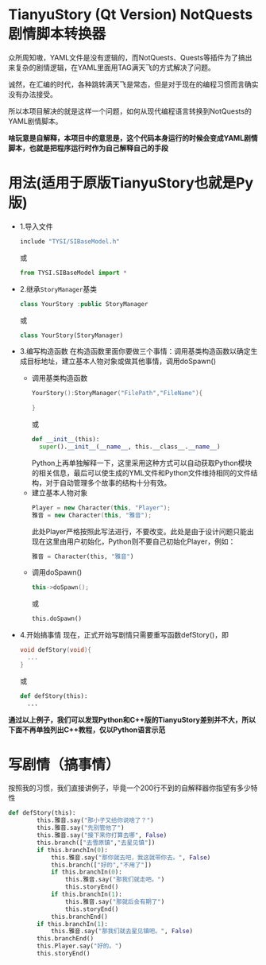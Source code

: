 # TianyuStory (Qt Version) NotQuests剧情脚本转换器

众所周知嗷，YAML文件是没有逻辑的，而NotQuests、Quests等插件为了搞出来复杂的剧情逻辑，在YAML里面用TAG满天飞的方式解决了问题。

诚然，在汇编的时代，各种跳转满天飞是常态，但是对于现在的编程习惯而言确实没有办法接受。

所以本项目解决的就是这样一个问题，如何从现代编程语言转换到NotQuests的YAML剧情脚本。

**啥玩意是自解释，本项目中的意思是，这个代码本身运行的时候会变成YAML剧情脚本，也就是把程序运行时作为自己解释自己的手段**

# 用法(适用于原版TianyuStory也就是Py版)

* 1.导入文件
  ```C++
  include "TYSI/SIBaseModel.h"
  ``` 
  或 
  ```Python
  from TYSI.SIBaseModel import *
  ```
  
* 2.继承`StoryManager`基类
  ```C++
  class YourStory :public StoryManager
  ```
  或
  ```Python
  class YourStory(StoryManager)
  ```
 
* 3.编写构造函数
  在构造函数里面你要做三个事情：调用基类构造函数以确定生成目标地址，建立基本人物对象或做其他事情，调用doSpawn()
  * 调用基类构造函数
    ```C++
    YourStory():StoryManager("FilePath","FileName"){
      
    }
    ```
    或
    ```Python
    def __init__(this):
      super().__init__(__name__, this.__class__.__name__)
    ```
    Python上再单独解释一下，这里采用这种方式可以自动获取Python模块的相关信息，最后可以使生成的YML文件和Python文件维持相同的文件结构，对于自动管理多个故事的结构十分有效。
  * 建立基本人物对象
    ```C++
    Player = new Character(this, "Player");
    雅音 = new Character(this, "雅音");
    ```
    此处Player严格按照此写法进行，不要改变。此处是由于设计问题只能出现在这里由用户初始化，Python则不要自己初始化Player，例如：
    ```Python
    雅音 = Character(this, "雅音")
    ```
  * 调用doSpawn()
    ```C++
    this->doSpawn();
    ```
    或
    ```Python
    this.doSpawn()
    ```
* 4.开始搞事情
    现在，正式开始写剧情只需要重写函数defStory()，即
    ```C++
    void defStory(void){
      ...
    }
    ```
    或
    ```Python
    def defStory(this):
      ...
    ```

**通过以上例子，我们可以发现Python和C++版的TianyuStory差别并不大，所以下面不再单独列出C++教程，仅以Python语言示范**

# 写剧情（搞事情）

按照我的习惯，我们直接讲例子，毕竟一个200行不到的自解释器你指望有多少特性
```Python
def defStory(this):
        this.雅音.say("那小子又给你说啥了？")
        this.雅音.say("先别管他了")
        this.雅音.say("接下来你打算去哪", False)
        this.branch(["去雪原镇","去星见镇"])
        if this.branchIn(0):
            this.雅音.say("那你就去吧，我这就带你去。", False)
            this.branch(["好的","不用了"])
            if this.branchIn(0):
                this.雅音.say("那我们就走吧。")
                this.storyEnd()
            if this.branchIn(1):
                this.雅音.say("那就后会有期了")
                this.storyEnd()
            this.branchEnd()
        if this.branchIn(1):
            this.雅音.say("那我们就去星见镇吧。", False)
        this.branchEnd()
        this.Player.say("好的。")
        this.storyEnd()
 ```
    

